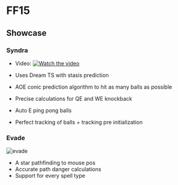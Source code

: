 # FF15

## Showcase
### Syndra
* Video:
[![Watch the video](https://img.youtube.com/vi/C7hO7-VuGks/maxresdefault.jpg)](https://youtu.be/C7hO7-VuGks)

* Uses Dream TS with stasis prediction
* AOE conic prediction algorithm to hit as many balls as possible
* Precise calculations for QE and WE knockback
* Auto E ping pong balls
* Perfect tracking of balls + tracking pre initialization

### Evade
![evade](https://i.giphy.com/media/QAyGrcc2V1dZweBpkV/giphy.webp)
* A star pathfinding to mouse pos 
* Accurate path danger calculations
* Support for every spell type
